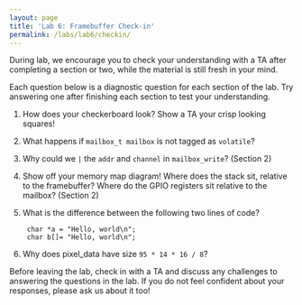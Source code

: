 ```yaml
---
layout: page
title: 'Lab 6: Framebuffer Check-in'
permalink: /labs/lab6/checkin/
---
```


During lab, we encourage you to check your understanding with a TA after completing a section or two, while the material is still fresh in your mind.

Each question below is a diagnostic question for each section of the lab. Try answering one after finishing each section to test your understanding.

1. How does your checkerboard look? Show a TA your crisp looking squares!

2. What happens if `mailbox_t mailbox` is not tagged as `volatile`?

3. Why could we `|` the `addr` and `channel` in `mailbox_write`? (Section 2)

4. Show off your memory map diagram! Where does the stack sit, relative to the
   framebuffer? Where do the GPIO registers sit relative to the mailbox? (Section 2)

5. What is the difference between the following two lines of code?

   		char *a = "Hello, world\n";
   		char b[]= "Hello, world\n";

6. Why does pixel_data have size `95 * 14 * 16 / 8`?

Before leaving the lab, check in with a TA and discuss any challenges to answering the questions in the lab. If you do not feel confident about your responses, please ask us about it too!